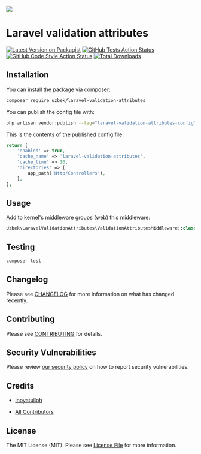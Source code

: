 
[<img src="https://github-ads.s3.eu-central-1.amazonaws.com/support-ukraine.svg?t=1" />](https://supportukrainenow.org)

# Laravel validation attributes

[![Latest Version on Packagist](https://img.shields.io/packagist/v/uzbek/laravel-validation-attributes.svg?style=flat-square)](https://packagist.org/packages/uzbek/laravel-validation-attributes)
[![GitHub Tests Action Status](https://img.shields.io/github/workflow/status/professor93/laravel-validation-attributes/run-tests?label=tests)](https://github.com/professor93/laravel-validation-attributes/actions?query=workflow%3Arun-tests+branch%3Amain)
[![GitHub Code Style Action Status](https://img.shields.io/github/workflow/status/professor93/laravel-validation-attributes/Check%20&%20fix%20styling?label=code%20style)](https://github.com/professor93/laravel-validation-attributes/actions?query=workflow%3A"Check+%26+fix+styling"+branch%3Amain)
[![Total Downloads](https://img.shields.io/packagist/dt/uzbek/laravel-validation-attributes.svg?style=flat-square)](https://packagist.org/packages/uzbek/laravel-validation-attributes)


## Installation

You can install the package via composer:

```bash
composer require uzbek/laravel-validation-attributes
```

You can publish the config file with:

```bash
php artisan vendor:publish --tag="laravel-validation-attributes-config"
```

This is the contents of the published config file:

```php
return [
    'enabled' => true,
    'cache_name' => 'laravel-validation-attributes',
    'cache_time' => 10,
    'directories' => [
        app_path('Http/Controllers'),
    ],
];
```

## Usage
Add to kernel's middleware groups (web) this middleware:
```php
Uzbek\LaravelValidationAttributes\ValidationAttributesMiddleware::class
```

## Testing

```bash
composer test
```

## Changelog

Please see [CHANGELOG](CHANGELOG.md) for more information on what has changed recently.

## Contributing

Please see [CONTRIBUTING](https://github.com/professor93/.github/blob/main/CONTRIBUTING.md) for details.

## Security Vulnerabilities

Please review [our security policy](../../security/policy) on how to report security vulnerabilities.

## Credits

- [Inoyatulloh](https://github.com/professor93)

- [All Contributors](../../contributors)

## License

The MIT License (MIT). Please see [License File](LICENSE.md) for more information.
